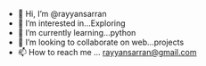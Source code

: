 - 👋 Hi, I’m @rayyansarran
- 👀 I’m interested in...Exploring
- 🌱 I’m currently learning...python
- 💞️ I’m looking to collaborate on web...projects
- 📫 How to reach me ... rayyansarran@gmail.com

<!---
rayyansarran/rayyansarran is a ✨ special ✨ repository because its `README.md` (this file) appears on your GitHub profile.
You can click the Preview link to take a look at your changes.
--->
